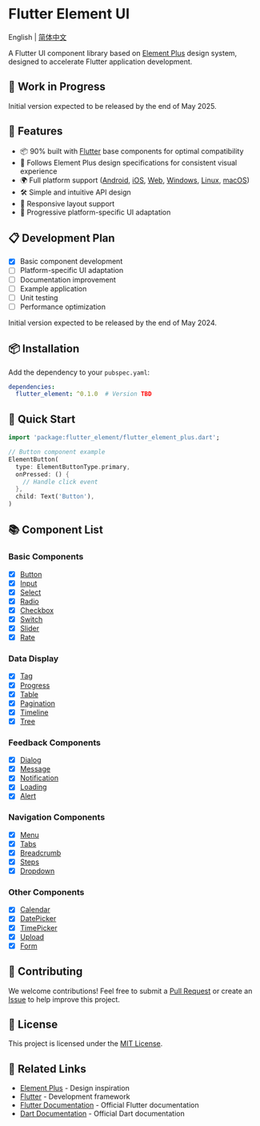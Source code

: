 # Flutter Element UI

English | [简体中文](README.md)

A Flutter UI component library based on [Element Plus](https://element-plus.org/) design system, designed to accelerate Flutter application development.

## 🚧 Work in Progress

Initial version expected to be released by the end of May 2025.

## 🚀 Features

- 📦 90% built with [Flutter](https://flutter.dev/) base components for optimal compatibility
- 🎨 Follows Element Plus design specifications for consistent visual experience
- 🌍 Full platform support ([Android](https://developer.android.com/), [iOS](https://developer.apple.com/ios/), [Web](https://flutter.dev/web), [Windows](https://flutter.dev/desktop), [Linux](https://flutter.dev/desktop), [macOS](https://flutter.dev/desktop))
- 🛠 Simple and intuitive API design
- 📱 Responsive layout support
- 🎯 Progressive platform-specific UI adaptation

## 📋 Development Plan

- [x] Basic component development
- [ ] Platform-specific UI adaptation
- [ ] Documentation improvement
- [ ] Example application
- [ ] Unit testing
- [ ] Performance optimization

Initial version expected to be released by the end of May 2024.

## 📦 Installation

Add the dependency to your `pubspec.yaml`:

```yaml
dependencies:
  flutter_element: ^0.1.0  # Version TBD
```

## 🎯 Quick Start

```dart
import 'package:flutter_element/flutter_element_plus.dart';

// Button component example
ElementButton(
  type: ElementButtonType.primary,
  onPressed: () {
    // Handle click event
  },
  child: Text('Button'),
)
```

## 📚 Component List

### Basic Components

- [x] [Button](example/lib/pages/button_page/index.dart)
- [x] [Input](example/lib/pages/input_page/index.dart)
- [x] [Select](example/lib/pages/select_page/index.dart)
- [x] [Radio](example/lib/pages/radio_page/index.dart)
- [x] [Checkbox](example/lib/pages/checkbox_page/index.dart)
- [x] [Switch](example/lib/pages/switch_page/index.dart)
- [x] [Slider](example/lib/pages/slider_page/index.dart)
- [x] [Rate](example/lib/pages/rate_page/index.dart)

### Data Display

- [x] [Tag](example/lib/pages/tag_page/index.dart)
- [x] [Progress](example/lib/pages/progress_page/index.dart)
- [x] [Table](example/lib/pages/table_page/index.dart)
- [x] [Pagination](example/lib/pages/pagination_page/index.dart)
- [x] [Timeline](example/lib/pages/timeline_page/index.dart)
- [x] [Tree](example/lib/pages/tree_page/index.dart)

### Feedback Components

- [x] [Dialog](example/lib/pages/dialog_page/index.dart)
- [x] [Message](example/lib/pages/message_page/index.dart)
- [x] [Notification](example/lib/pages/notification_page/index.dart)
- [x] [Loading](example/lib/pages/loading_page/index.dart)
- [x] [Alert](example/lib/pages/alert_page/index.dart)

### Navigation Components

- [x] [Menu](example/lib/pages/menu_page/index.dart)
- [x] [Tabs](example/lib/pages/tabs_page/index.dart)
- [x] [Breadcrumb](example/lib/pages/breadcrumb_page/index.dart)
- [x] [Steps](example/lib/pages/steps_page/index.dart)
- [x] [Dropdown](example/lib/pages/dropdown_page/index.dart)

### Other Components

- [x] [Calendar](example/lib/pages/calendar_page/index.dart)
- [x] [DatePicker](example/lib/pages/date_picker_page/index.dart)
- [x] [TimePicker](example/lib/pages/time_picker_page/index.dart)
- [x] [Upload](example/lib/pages/upload_page/index.dart)
- [x] [Form](example/lib/pages/form_page/index.dart)

## 🤝 Contributing

We welcome contributions! Feel free to submit a [Pull Request](https://github.com/yourusername/flutter_element/pulls) or create an [Issue](https://github.com/yourusername/flutter_element/issues) to help improve this project.

## 📄 License

This project is licensed under the [MIT License](LICENSE).

## 🔗 Related Links

- [Element Plus](https://element-plus.org/) - Design inspiration
- [Flutter](https://flutter.dev/) - Development framework
- [Flutter Documentation](https://docs.flutter.dev/) - Official Flutter documentation
- [Dart Documentation](https://dart.dev/guides) - Official Dart documentation 